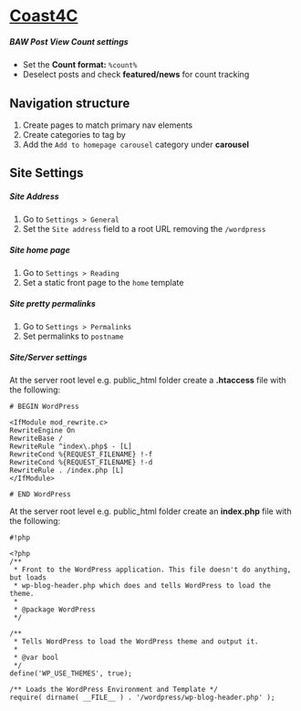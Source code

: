 [Coast4C](http://www.coast4c.com) 
======
##### BAW Post View Count settings #####

* Set the **Count format:**  `%count%`
* Deselect posts and check **featured/news** for count tracking

## Navigation structure ##
1. Create pages to match primary nav elements
2. Create categories to tag by
3. Add the `Add to homepage carousel` category under **carousel**

## Site Settings ##
##### Site Address #####
1. Go to `Settings > General`
2. Set the `Site address` field to a root URL removing the `/wordpress`

##### Site home page #####
1. Go to `Settings > Reading`
2. Set a static front page to the `home` template

##### Site pretty permalinks #####
1. Go to `Settings > Permalinks`
2. Set permalinks to `postname`

##### Site/Server settings #####
At the server root level e.g. public_html folder create a **.htaccess** file with the following:

```
# BEGIN WordPress

<IfModule mod_rewrite.c>
RewriteEngine On
RewriteBase /
RewriteRule ^index\.php$ - [L]
RewriteCond %{REQUEST_FILENAME} !-f
RewriteCond %{REQUEST_FILENAME} !-d
RewriteRule . /index.php [L]
</IfModule>

# END WordPress
```

At the server root level e.g. public_html folder create an **index.php** file with the following:


```
#!php

<?php
/**
 * Front to the WordPress application. This file doesn't do anything, but loads
 * wp-blog-header.php which does and tells WordPress to load the theme.
 *
 * @package WordPress
 */

/**
 * Tells WordPress to load the WordPress theme and output it.
 *
 * @var bool
 */
define('WP_USE_THEMES', true);

/** Loads the WordPress Environment and Template */
require( dirname( __FILE__ ) . '/wordpress/wp-blog-header.php' );

```